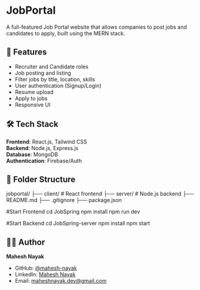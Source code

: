 # JobPortal

A full-featured Job Portal website that allows companies to post jobs and candidates to apply, built using the MERN stack.

## 🚀 Features

- Recruiter and Candidate roles
- Job posting and listing
- Filter jobs by title, location, skills
- User authentication (Signup/Login)
- Resume upload
- Apply to jobs
- Responsive UI

## 🛠️ Tech Stack

**Frontend**: React.js, Tailwind CSS  
**Backend**: Node.js, Express.js  
**Database**: MongoDB  
**Authentication**: Firebase/Auth



## 📁 Folder Structure

jobportal/
├── client/ # React frontend
├── server/ # Node.js backend
├── README.md
├── .gitignore
├── package.json



#Start Frontend
cd JobSpring
npm install
npm run dev



#Start Backend
cd JobSpring-server
npm install
npm start


## 🙋‍♂️ Author

**Mahesh Nayak**  
- GitHub: [@mahesh-nayak](https://github.com/mahesh-nayak)  
- LinkedIn: [Mahesh Nayak](https://www.linkedin.com/in/mahesh-nayak)  
- Email: maheshnayak.dev@gmail.com

